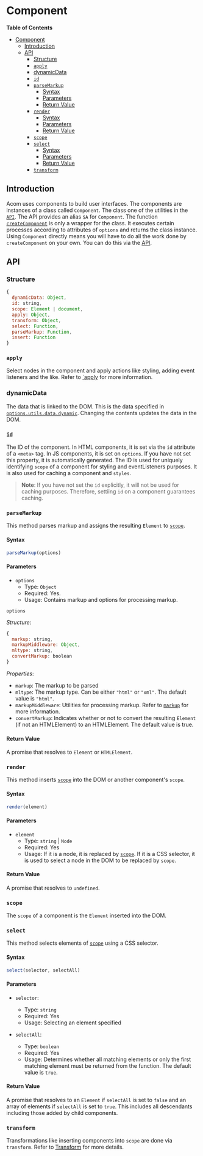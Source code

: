 # Component

__Table of Contents__

- [Component](#component)
  - [Introduction](#introduction)
  - [API](#api)
    - [Structure](#structure)
    - [`apply`](#apply)
    - [dynamicData](#dynamicdata)
    - [`id`](#id)
    - [`parseMarkup`](#parsemarkup)
      - [Syntax](#syntax)
      - [Parameters](#parameters)
      - [Return Value](#return-value)
    - [`render`](#render)
      - [Syntax](#syntax-1)
      - [Parameters](#parameters-1)
      - [Return Value](#return-value-1)
    - [`scope`](#scope)
    - [`select`](#select)
      - [Syntax](#syntax-2)
      - [Parameters](#parameters-2)
      - [Return Value](#return-value-2)
    - [`transform`](#transform)


## Introduction

Acom uses components to build user interfaces. The components are instances of a class called `Component`. The class one of the utilities in the [`API`](../api.md). The API provides an alias `$A` for `Component`. The function [`createComponent`](../api.md#create-component) is only a wrapper for the class. It executes certain processes according to attributes of `options` and returns the class instance. Using `Component` directly means you will have to do all the work done by `createComponent` on your own. You can do this via the [API](#api).

## API

### Structure

```js
{
  dynamicData: Object,
  id: string,
  scope: Element | document,
  apply: Object,
  transform: Object,
  select: Function,
  parseMarkup: Function,
  insert: Function
}
```

### `apply`

Select nodes in the component and apply actions like styling, adding event listeners and the like. Refer to [`apply](./apply.md) for more information.

### dynamicData

The data that is linked to the DOM. This is the data specified in [`options.utils.data.dynamic`](../create-component/utils.md#dynamic-data). Changing the contents updates the data in the DOM.

### `id`

The ID of the component. In HTML components, it is set via the `id` attribute of a `<meta>` tag. In JS components, it is set on `options`. If you have not set this property, it is automatically generated. The ID is used for uniquely identifying `scope` of a component for styling and eventListeners purposes. It is also used for caching a component and `styles`.

> __Note__: If you have not set the `id` explicitly, it will not be used for caching purposes. Therefore, settiing `id` on a component guarantees caching.

### `parseMarkup`

This method parses markup and assigns the resulting `Element` to [`scope`](#scope).

#### Syntax

```js
parseMarkup(options)
```

#### Parameters

- `options`
  - Type: `Object`
  - Required: Yes.
  - Usage: Contains markup and options for processing markup.

`options`

_Structure_:

```js
{
  markup: string,
  markupMiddleware: Object,
  mltype: string,
  convertMarkup: boolean
}
```

_Properties_:

- `markup`: The markup to be parsed
- `mltype`: The markup type. Can be either `"html"` or `"xml"`. The default value is `"html"`.
- `markupMiddleware`: Utilities for processing markup. Refer to [`markup`](../create-component/middleware.md) for more information.
- `convertMarkup`: Indicates whether or not to convert the resulting `Element` (if not an HTMLElement) to an HTMLElement. The default value is true.

#### Return Value

A promise that resolves to `Element` or `HTMLElement`.

### `render`

This method inserts [`scope`](#scope) into the DOM or another component's `scope`.

#### Syntax

```js
render(element)
```

#### Parameters

- `element`
  - Type: `string` | `Node`
  - Required: Yes
  - Usage: If it is a node, it is replaced by [`scope`](#scope). If it is a CSS selector, it is used to select a node in the DOM to be replaced by `scope`.

#### Return Value

A promise that resolves to `undefined`.

### `scope`

The `scope` of a component is the `Element` inserted into the DOM.

### `select`

This method selects elements of [`scope`](#scope) using a CSS selector.

#### Syntax

```js
select(selector, selectAll)
```

#### Parameters

- `selector`:
  - Type: `string`
  - Required: Yes
  - Usage: Selecting an element specified

- `selectAll`:
  - Type: `boolean`
  - Required: Yes
  - Usage: Determines whether all matching elements or only the first matching element must be returned from the function. The default value is `true`.

#### Return Value

A promise that resolves to an `Element` if `selectAll` is set to `false` and an array of elements if `selectAll` is set to `true`. This includes all descendants including those added by child components.

### `transform`

Transformations like inserting components into `scope` are done via `transform`. Refer to [Transform](transform.md) for more details.
